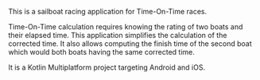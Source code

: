 This is a sailboat racing application for Time-On-Time races.

Time-On-Time calculation requires knowing the rating of two boats and their elapsed time.  This application
simplifies the calculation of the corrected time. It also allows computing the finish time of the second boat
which would both boats having the same corrected time.

It is a Kotlin Multiplatform project targeting Android and iOS.
